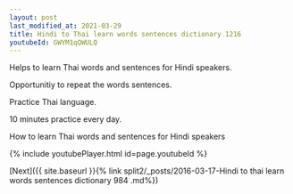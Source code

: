 ```yaml
---
layout: post
last_modified_at: 2021-03-29
title: Hindi to Thai learn words sentences dictionary 1216 
youtubeId: GWYM1qQWULQ
---
```

 
 
Helps to learn Thai words and sentences for Hindi speakers.

Opportunitiy to repeat the words sentences. 

Practice Thai language. 
 
10 minutes practice every day. 
 
How to learn Thai words and sentences for Hindi speakers 
 
{% include youtubePlayer.html id=page.youtubeId %}
 
 
[Next]({{ site.baseurl }}{% link  split2/_posts/2016-03-17-Hindi to thai learn words sentences dictionary 984 .md%})
 
